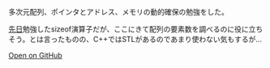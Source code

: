多次元配列、ポインタとアドレス、メモリの動的確保の勉強をした。

[先日](https://github.com/yutaokamoto/Blog/blob/master/20190910)勉強したsizeof演算子だが、ここにきて配列の要素数を調べるのに役に立ちそう。とは言ったものの、C++ではSTLがあるのであまり使わない気もするが...

[Open on GitHub](https://github.com/yutaokamoto/Blog/tree/master/20190914)
